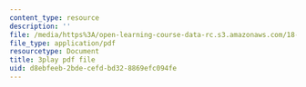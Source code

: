 ```yaml
---
content_type: resource
description: ''
file: /media/https%3A/open-learning-course-data-rc.s3.amazonaws.com/18-404j-theory-of-computation-fall-2020/d8ebfeeb2bdecefdbd328869efc094fe_Vp_AzDGQyrA.pdf
file_type: application/pdf
resourcetype: Document
title: 3play pdf file
uid: d8ebfeeb-2bde-cefd-bd32-8869efc094fe
---
```

